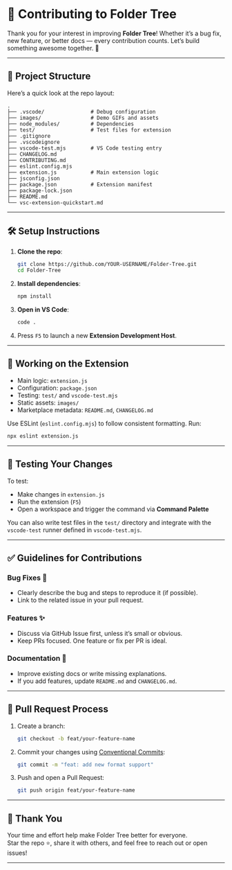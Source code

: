 # 🤝 Contributing to Folder Tree

Thank you for your interest in improving **Folder Tree**! Whether it’s a bug fix, new feature, or better docs — every contribution counts. Let’s build something awesome together. 🚀

---

## 🧭 Project Structure

Here’s a quick look at the repo layout:

```
.
├── .vscode/               # Debug configuration
├── images/                # Demo GIFs and assets
├── node_modules/          # Dependencies
├── test/                  # Test files for extension
├── .gitignore
├── .vscodeignore
├── vscode-test.mjs        # VS Code testing entry
├── CHANGELOG.md
├── CONTRIBUTING.md
├── eslint.config.mjs
├── extension.js           # Main extension logic
├── jsconfig.json
├── package.json           # Extension manifest
├── package-lock.json
├── README.md
└── vsc-extension-quickstart.md
```

---

## 🛠️ Setup Instructions

1. **Clone the repo**:

   ```bash
   git clone https://github.com/YOUR-USERNAME/Folder-Tree.git
   cd Folder-Tree
   ```

2. **Install dependencies**:

   ```bash
   npm install
   ```

3. **Open in VS Code**:

   ```bash
   code .
   ```

4. Press `F5` to launch a new **Extension Development Host**.

---

## 🚧 Working on the Extension

- Main logic: `extension.js`
- Configuration: `package.json`
- Testing: `test/` and `vscode-test.mjs`
- Static assets: `images/`
- Marketplace metadata: `README.md`, `CHANGELOG.md`

Use ESLint (`eslint.config.mjs`) to follow consistent formatting. Run:

```bash
npx eslint extension.js
```

---

## 🧪 Testing Your Changes

To test:

- Make changes in `extension.js`
- Run the extension (`F5`)
- Open a workspace and trigger the command via **Command Palette**

You can also write test files in the `test/` directory and integrate with the `vscode-test` runner defined in `vscode-test.mjs`.

---

## ✅ Guidelines for Contributions

### Bug Fixes 🐞

- Clearly describe the bug and steps to reproduce it (if possible).
- Link to the related issue in your pull request.

### Features ✨

- Discuss via GitHub Issue first, unless it’s small or obvious.
- Keep PRs focused. One feature or fix per PR is ideal.

### Documentation 📝

- Improve existing docs or write missing explanations.
- If you add features, update `README.md` and `CHANGELOG.md`.

---

## 🔁 Pull Request Process

1. Create a branch:

   ```bash
   git checkout -b feat/your-feature-name
   ```

2. Commit your changes using [Conventional Commits](https://www.conventionalcommits.org/):

   ```bash
   git commit -m "feat: add new format support"
   ```

3. Push and open a Pull Request:
   ```bash
   git push origin feat/your-feature-name
   ```

---

## 🙌 Thank You

Your time and effort help make Folder Tree better for everyone.  
Star the repo ⭐, share it with others, and feel free to reach out or open issues!

---
